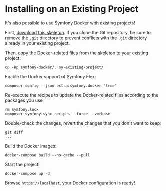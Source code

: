 # Installing on an Existing Project

It's also possible to use Symfony Docker with existing projects!

First, [download this skeleton](https://github.com/bvbmedia/symfony-tailwind-docker). If you clone the Git repository, be sure to remove the `.git` directory to prevent conflicts with the `.git` directory already in your existing project.

Then, copy the Docker-related files from the skeleton to your existing project:

    cp -Rp symfony-docker/. my-existing-project/

Enable the Docker support of Symfony Flex:

    composer config --json extra.symfony.docker 'true'

Re-execute the recipes to update the Docker-related files according to the packages you use

    rm symfony.lock
    composer symfony:sync-recipes --force --verbose

Double-check the changes, revert the changes that you don't want to keep:

    git diff
    ...

Build the Docker images:

    docker-compose build --no-cache --pull

Start the project!

    docker-compose up -d

Browse `https://localhost`, your Docker configuration is ready!
